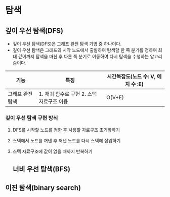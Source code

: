 # 탐색

## 깊이 우선 탐색(DFS)

- 깊이 우선 탐색(DFS)은 그래프 완전 탐색 기법 중 하나이다.
- 깊이 우선 탐색은 그래프의 시작 노드에서 출발하여 탐색할 한 쪽 분기를 정하여 최대 깊이까지 탐색을 마친 후 다른 쪽 분기로 이동하여 다시 탐색을 수행하는 알고리즘이다.

| 기능        | 특징                         | 시간복잡도(노드 수: V, 에지 수 :E) |
| --------- | -------------------------- | ----------------------- |
| 그래프 완전 탐색 | 1. 재귀 함수로 구현 2. 스택 자료구조 이용 | O(V+E)                  |

### 깊이 우선 탐색 구현 방식

1. DFS를 시작할 노드를 정한 후 사용할 자료구조 초기화하기
2. 스택에서 노드를 꺼낸 후 꺼낸 노드를 다시 스택에 삽입하기
3. 스택 자료구조에 값이 없을 때까지 반복하기
   
   ## 너비 우선 탐색(BFS)

## 이진 탐색(binary search)
